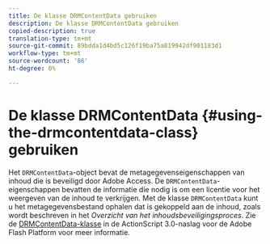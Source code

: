 ```yaml
---
title: De klasse DRMContentData gebruiken
description: De klasse DRMContentData gebruiken
copied-description: true
translation-type: tm+mt
source-git-commit: 89bdda1d4bd5c126f19ba75a819942df901183d1
workflow-type: tm+mt
source-wordcount: '86'
ht-degree: 0%

---
```



# De klasse DRMContentData {#using-the-drmcontentdata-class} gebruiken

Het `DRMContentData`-object bevat de metagegevenseigenschappen van inhoud die is beveiligd door Adobe Access. De `DRMContentData`-eigenschappen bevatten de informatie die nodig is om een licentie voor het weergeven van de inhoud te verkrijgen. Met de klasse `DRMContentData` kunt u het metagegevensbestand ophalen dat is gekoppeld aan de inhoud, zoals wordt beschreven in het *Overzicht van het inhoudsbeveiligingsproces*. Zie de [DRMContentData-klasse](https://help.adobe.com/en_US/FlashPlatform/reference/actionscript/3/flash/net/drm/DRMContentData.html) in de ActionScript 3.0-naslag voor de Adobe Flash Platform voor meer informatie.